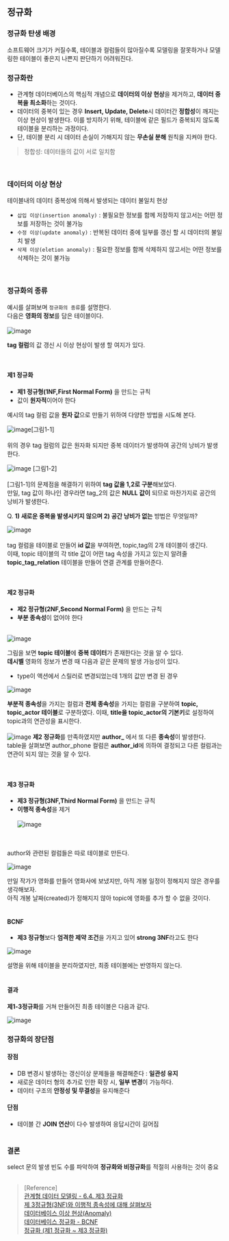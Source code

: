 ## 정규화

### 정규화 탄생 배경
소프트웨어 크기가 커질수록, 테이블과 컬럼들이 많아질수록 모델링을 잘못하거나 모델링한 테이블이 좋은지 나쁜지 판단하기 어려워진다.
<br>

### 정규화란
- 관계형 데이터베이스의 핵심적 개념으로 **데이터의 이상 현상**을 제거하고, **데이터 중복을 최소화**하는 것이다.
- 데이터의 중복이 있는 경우 **Insert, Update, Delete**시
데이터간 **정합성**이 깨지는 이상 현상이 발생한다. 이를 방지하기 위해, 테이블에
같은 필드가 중복되지 않도록 테이블을 분리하는 과정이다.
- 단, 테이블 분리 시 데이터 손실이 가해지지 않는 **무손실 분해** 원칙을 지켜야 한다.

> 정합성: 데이터들의 값이 서로 일치함
<br>

### 데이터의 이상 현상
테이블내의 데이터 중복성에 의해서 발생되는 데이터 불일치 현상

- `삽입 이상(insertion anomaly)` : 불필요한 정보를 함께 저장하지 않고서는 어떤 정보를 저장하는 것이 불가능
- `수정 이상(update anomaly)` : 반복된 데이터 중에 일부를 갱신 할 시 데이터의 불일치 발생 
- `삭제 이상(eletion anomaly)` : 필요한 정보를 함께 삭제하지 않고서는 어떤 정보를 삭제하는 것이 불가능

<br>

### 정규화의 종류
예시를 살펴보며 `정규화의 종류`를 설명한다.<br>
다음은 **영화의 정보**를 담은 테이블이다.<br><br>
![image](https://user-images.githubusercontent.com/43839951/203487828-abe1acb1-2e57-4463-b878-f72386241bf0.png)

**tag 컬럼**의 값 갱신 시 이상 현상이 발생 할 여지가 있다.

<br>

#### 제1 정규화
- **제1 정규형(1NF,First Normal Form)** 을 만드는 규칙
- 값이 **원자적**이어야 한다

예시의 tag 컬럼 값을 **원자 값**으로 만들기 위하여 다양한 방법을 시도해 본다.

![image](https://user-images.githubusercontent.com/43839951/203487863-26a512d2-fe73-4521-abfd-e4e8b1cad09d.png)[그림1-1]
<br><br>
위의 경우 tag 컬럼의 값은 원자화 되지만 중복 데이터가 발생하여 공간의 낭비가 발생한다.

![image](https://user-images.githubusercontent.com/43839951/203487885-52e56031-01a2-4b77-bff2-6e74cb81b2bf.png)
[그림1-2]<br><br>
[그림1-1]의 문제점을 해결하기 위하여 **tag 값을 1,2로 구분**해보았다.  
만일, tag 값이 하나인 경우라면 tag_2의 값은 
**NULL 값이** 되므로 마찬가지로 공간의 낭비가 발생한다.

Q. **1) 새로운 중복을 발생시키지 않으며  2) 공간 낭비가 없는** 방법은 무엇일까?

![image](https://user-images.githubusercontent.com/43839951/203487896-26c147e4-c861-4f4f-909d-2b348ad5ef84.png)<br><br>
tag 컬럼을 테이블로 만들어 **id 값**을 부여하면, topic,tag의 2개 테이블이 생긴다. <br>이때, topic 테이블의 각 title 값이 어떤 tag
속성을 가지고 있는지 알려줄 **topic_tag_relation** 테이블을 만들어 연결 관계를 만들어준다.

<br>

#### 제2 정규화
- **제2 정규형(2NF,Second Normal Form)** 을 만드는 규칙
- **부분 종속성**이 없어야 한다<br><br>

![image](https://user-images.githubusercontent.com/43839951/203487910-57602264-69ff-4e75-9dfb-4bc1cd542f5b.png)

그림을 보면 **topic 테이블**에 **중복 데이터**가 존재한다는 것을 알 수 있다.<br>
**데시벨** 영화의 정보가 변경 때 다음과 같은 문제의 발생 가능성이 있다.
- type이 액션에서 스릴러로 변경되었는데 1개의 값만 변경 된 경우

![image](https://user-images.githubusercontent.com/43839951/203487936-5addf44e-38b4-4ddc-ba08-24b546ac49b1.png)

**부분적 종속성**을 가지는 컬럼과 **전체 종속성**을 가지는 컬럼을 구분하여
**topic, topic_actor 테이블**로 구분하였다. 이때, **title을 topic_actor의 기본키**로 설정하여 topic과의 연관성을 표시한다.
<br><br>
![image](https://user-images.githubusercontent.com/43839951/203487990-82847420-1cc3-44e3-8ee5-c7d4ed743ba9.png)
**제2 정규화**를 만족하였지만 **author_** 에서 또 다른 **종속성**이 발생한다.<br>
table을 살펴보면 author_phone 컬럼은
**author_id**에 의하여 결정되고 다른 컬럼과는 연관이 되지 않는 것을 알 수 있다.

<br>

#### 제3 정규화
- **제3 정규형(3NF,Third Normal Form)** 을 만드는 규칙
- **이행적 종속성**을 제거
<br><br>
![image](https://user-images.githubusercontent.com/43839951/203488005-af8e87b5-2100-49f3-8cd1-2028ad7ce66c.png)

<br><br>
author와 관련된 컬럼들은 따로 테이블로 만든다.

![image](https://user-images.githubusercontent.com/43839951/203488027-cf50a9f2-d94e-4049-8ab6-23bdcb1b6b47.png)

만일 작가가 영화를 만들어 영화사에 보냈지만, 아직 개봉 일정이 정해지지 않은 경우를 생각해보자.<br>
아직 개봉 날짜(created)가 정해지지 않아 topic에 영화를 추가 할 수 없을 것이다.
<br><Br>

#### BCNF
- **제3 정규형**보다 **엄격한 제약 조건**을 가지고 있어 **strong 3NF**라고도 한다

![image](https://user-images.githubusercontent.com/43839951/203488063-2d344643-7b64-40f3-bbb3-9367ee7c80df.png)

설명을 위해 테이블을 분리하였지만, 최종 테이블에는 반영하지 않는다.<br><br>
#### 결과
**제1-3정규화**를 거쳐 만들어진 최종 테이블은 다음과 같다.

![image](https://user-images.githubusercontent.com/43839951/203488048-f48aeb6e-a259-40a1-8069-123c93dae645.png)

### 정규화의 장단점
#### 장점
- DB 변경시 발생하는 갱신이상 문제들을 해결해준다 : **일관성 유지**
- 새로운 데이터 형의 추가로 인한 확장 시, **일부 변경**이 가능하다.
- 데이터 구조의 **안정성 및 무결성**을 유지해준다
#### 단점
- 테이블 간 **JOIN 연산**이 다수 발생하여 응답시간이 길어짐
<br><br>
### 결론
select 문의 발생 빈도 수를 파악하여 **정규화와 비정규화**를 적절히 사용하는 것이 중요
<br><br>
>[Reference]<br>
>[관계형 데이터 모델링 - 6.4. 제3 정규화](https://www.youtube.com/watch?v=aS9FoCNlt3o)<br>
>[제 3정규형(3NF)와 이행적 종속성에 대해 살펴보자](https://jhnyang.tistory.com/360)<br>
>[데이터베이스 이상 현상(Anomaly)](https://1000hg.tistory.com/22)<br>
>[데이터베이스 정규화 - BCNF](https://yaboong.github.io/database/2018/03/10/database-normalization-2/)<br>
>[정규화 (제1 정규화 ~ 제3 정규화)](https://mr-dan.tistory.com/10)